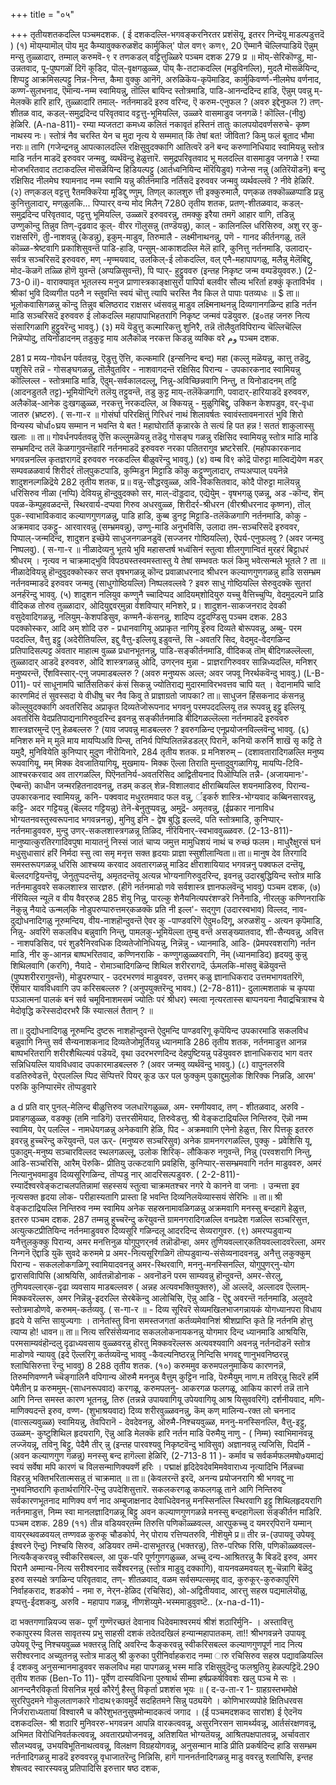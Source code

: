 +++
title = "०५"

+++
तृतीयशतकदल्लि पञ्चमदशक. 
( ई दशकदल्लि-भगवङ्करनिरतर प्रशंसॆयू, इतरर निन्दॆयू 
माडल्पडुत्तदॆ ) 
(१) मॊय्‌म्यामॊल् पॊय मुद 
कैम्यावुक्करुळशॆद कार्मुकिल्‌' पोल 
वण९ कण९, 
20 
ऎम्मानै चॆल्लिप्पाडियॆ ऎन्नुम् मन्सु 
तुळ्ळादार्, 
तम्माल् करुमवॆ-९ र तणकडल् 
वट्टित्तुळ्ळिरे 
पञ्चम दशक 
279 
प्र ॥ मॊय्-सेरिकॊण्डु, मा-उन्नतवाद, पू-पुष्पगळॊं दिगॆ कूडिद, पॊल्-वृक्षगळुळ्ळ, पॊय्‌ कै-तटाकदल्लि (मडुविनल्लि), मुदलै मॊसळॆयिन्द, 
शिप्पट्टु आक्रमिसल्पट्टु निन्न-निन्त, कैमा वुक्कु आनॆगॆ, अरुळिकॆय-कृपॆमाडिद, कार्मुकिवर्ण्ण-नीलमेघ वर्णनाद, कण्ण-सुलभनाद, ऎमान्य-नम्म स्वामियन्नु, तॊल्लि बायिन्द स्तोत्रमाडि, पाडि-आनन्ददिन्द हाडि, ऎन्नुम् पवन्नु म्- मेलक्कॆ हारि हारि, तुळ्ळादारि तमाल्- नर्तनमाडदॆ इरुव वरिन्द, ऎ करुम-एनुफल ? (अवरु इद्देनुफल ?) तण्-शीतळ वाद, कडल्-समुद्रदिन्द परिवृतवाद वट्टत्तु-भूमियल्लि, उळ्ळरे वासमाडुव जनगळॆ ! कॊल्लि-(नीवु) हेळिरि. 
(A-na-811)- 
रम्या म्यजतटा कमध्य कलितं नकावृतं हस्तिनं तातुः कालपयोदवर्णसरुचे- कृष्ण 
नाथस्य नः। स्तोत्रं नैव चरस्ति येन च मुदा नृत्य ये सम्ममात् किं तेषां बत! जीविता? किमु फलं बूताद भौमा नराः॥ 
तागि (गजेन्द्रनन्नु आपत्कालदल्लि रक्षिसुवुदक्कागि आतित्वरॆ डनॆ बन्द करुणानिधियाद स्वामियन्नु स्तोत्र माडि नर्तन माडदॆ इरुववर जन्मवु, व्यर्थवॆन्दु हेळुत्तारॆ. समुद्रपरिवृतवाद भू मलदल्लि वासमाडुव जनगळे ! रम्या मोजभरितवाद तटाकदल्लि मॊसळॆयिन्द हिडियल्पट्टु (आर्तध्वनियिन्द मॊरॆयिडुव) गजेन्स नन्नु (अतिरॆयॊडनॆ) बन्दु रक्षिसिद नीलमेघ श्यामनाद नम्म स्वामि यन्नु कीर्तनमाडि नर्तिसदॆ इरुववर जन्मवु व्यर्थवल्लवॆ ? नीवे 
हेळिरि. 
(२) तण्‌कडल् वट्टत्तु रैतमक्किरॆया 
मूडिद्दु ण्णुम्, तिण्‌ल्‌ कालशुरु त्ती इक्कुरुमालै, पण्‌कळ तक्कॊळ्ळप्पाडि प्रन्नु कुनित्तुलादार्, मण्‌ळुलकि... पिप्पारर् वन्य मोद मिलैन् 
7280 
तृतीय शतक, 
प्रतण्-शीतळवाद, कडल्-समुद्रदिन्द परिवृतवाद, पट्टत्तु भूमियल्लि, उळ्ळारॆ इरुववरन्नु, तमक्कु इरैया तमगॆ आहार वागि, तडिन्नु उण्णुकॊन्दु तिन्नुव तिण्-दृढवाद कूल्- वीरर गॊलुसन्नु (तण्डॆयन्नु), काल् - कालिनल्लि धरिसिरुव, अशु रर् कु-राक्षसरिगॆ, तीु-नाशवन्नु (केडन्नु), इकुम्-माडुव, तिरुमालै - लक्ष्मीनाथनन्नु, पणॆ - गानद कीर्तनगळु, तलॆ कॊळ्ळ-श्रेष्टवागि प्रकाशिसुवन्तॆ पाडि-हाडि, पन्सुम्-आकाशदल्लि मेलॆ हारि, कुनित्तु नर्तनमाडि, उलादार्-सर्वत्र सञ्चरिसदॆ इरुववरु, मण् -मृण्मयवाद, उलकिल्-ई लोकदल्लि, वल् एनै-महापापगळु, मलैन्नु मेलॆबिद्दु, मोद-कॆळगॆ तळ्ळि हॊणॆ युवन्तॆ (अप्पळिसुवन्तॆ), पि प्पार्- हुट्टुववरु (इन्तह निकृष्ट जन्म वम्पडॆयुववरु.) 
(2-73-0 il)- 
वाराक्यावृत भूतलस्य मनुज प्राणास्त्रकाङ्क्षासुर्रा पापिर्पा बलवीर सौल्य भरिर्ता हक्कुं कृताविर्भव । श्रीकां भुवि दिव्यगीत पठनै न स्तुवन्ति स्वयं चॊत्तु त्यापि चरस्ति नैव किल ते पापाः पतव्यधः ॥ 
$ 
ता॥ भूलोकवासिगळन्नु कॊन्दु तिन्नुव बलिष्ठराद राक्षसर ध्वंसवन्नु माडुव लक्ष्मिनाथनन्नु दिव्यगानगळिन्द हाडि नर्तन माडि सञ्चरिसदॆ इरुववरु ई लोकदल्लि महापापाभिहतरागि निकृष्ट जन्मवं पडॆयुवरु. (इ०तह जनरु नित्य संसारिगळागि हुट्टुवरॆन्दु भाववु.) 
(३) मयॆ यॆडुत्तु कल्मारिकत्तु शुनिरै, तन्नॆ तॊलैवुतवि‌पिरान्य चॆल्लिचॆल्लि निन्नॆप्पोदु, 
तयिनोडादनम्‌ 
तडुकुट्ट माय 
अलैकॊळ् नरकत्त किडन्नु व्यक्कि वरे 
وم 
पञ्चम दशक. 

281 
प्र मय्य-गोवर्धन पर्वतवन्नु, ऎडुत्तु ऎत्ति, कल्कमारि (इन्सनिन्द बन्द) महा (कल्लु मळॆयन्नु, कात्तु तडॆदु, पशुसिरॆ तन्नॆ - गोसङ्घगळन्नु, तॊलैवुतविर - नाशवागदन्तॆ रक्षिसिद पिरान्य - उपकारकनाद स्वामियन्नु कॊल्लिल्ल - स्तोत्रमाडि माडि, ऎदुम्-सर्वकालदल्लू, निन्नु-अविच्छिन्नवागि निन्तु, त 
यिनोडादनम् तट्टि (आदनडुतलै तट्ट)-भूमियॊन्दिगॆ तलॆयु तट्टुवन्तॆ, तडु कुट्ट माय्-तलॆकॆळगागि, पवादार्-हारियाडदॆ इरुववरु, अलैकॊळ्-आनेक दुःखगळुळ्ळ, नरकत्तु नरकदल्लि, अ क्कियन्नु - मुळुगिबिद्दु, उक्किन केशपडुव, वर्‌-वृधा जातरु (भ्रष्टरु). 
( स-गा-र ॥ 
गोसंर्घा परिरक्षितुं गिरिधरं नाथं शिलावर्षतः स्वावंस्तावमनारतं भुवि शिरो विन्यस्य चोर्धा०घ्रय सम्मान न भवन्ति ये बत ! महाघोरार्ति कृन्नारके ते सत्यं हि पत हन्न ! सततं 
शाकुलास्सु खलाः ॥ 
ता॥ गोवर्धनपर्वतवन्नु ऎत्ति कल्लुमळॆयन्नु तडॆदु गोसङ्घ गळन्नु रक्षिसिद स्वामियन्नु स्तोत्र माडि माडि सम्भ्रमदिन्द तलॆ कॆळगागुवन्तॆहारि नर्तनमाडदॆ इरुववरु नरका पतितरागुव भ्रष्टरेसरि. (महोपकारकनाद भगवन्ननल्लि कृतज्ञरागदॆ इरुववरु नरकदल्लि बीळुवरॆन्दु भाववु.) 
(४) वम्ब वि९ कोद्रॆ पॊरुट्टा माल्विद्यॆयेण 
मडर्‌ 
सम्पवळळवार्य शिरीदर्र तॊल्‌पुकटपाडि, कुम्मिडुन मिट्टाडि कॊकु कट्टुण्णुलादार्, तप्पअप्पाल् पयनॆन्ने शादुशनल्गळिद्रॆये 
282 
तृतीय शतक, 
प्र॥ वन्नु-सौद्धरवुळ्ळ, अवि-विकसितवाद, कोदै पॊरुट्टा मालॆयन्नु धरिसिरुव नीळा (नप्पि) देवियन्नु हॊन्दुवुदक्को सर, माल्-दॊड्डदाद, एद्यॆयेुम् - वृषभगळु एळन्नू, अड ‌-कॊन्द, शॆम्‌ पवळ-कॆम्पुहवळदन्तॆ, स्थिरवार्य-दप्पवा गिरुव अधरवुळ्ळ, शिरीदर्र-श्रीधरन (वीरश्रीधरनाद कृष्णन), तॊल् पुक-स्वाभाविकवाद कल्याणगुणगळन्नु, पाडि हाडि, कुब्ब डुनट्ट मिट्टाडि-तलॆकॆळगागि नर्तनमाडि, कोकु - अक्रमवाद उकट्टु- आरवारवन्नु (सम्भ्रमवन्नु), उण्णु-माडि अनुभविसि, उलादा‌ तम-सञ्चरिसदॆ इरुववर, पिप्पाल्-जन्मदिन्द, शादुशन इच्छॆये साधुजनगळनडुवॆ (सज्जनर गोष्ठियल्लि), ऎपर्य-एनुफलवु ? (अवर जन्मवु निष्पलवु). 
( स-गा-र ॥ 
नीळादेव्यनु भूतये भुवि महासप्तर्ष भध्वंसिनं 
स्तुत्वा शीलगुणान्वितं मुरहरं बिट्टाधरं श्रीधरम् । नृत्यव न चाक्रमाद्भुवि विपठ्यस्तस्वमस्तास्तु ये तेषां सम्भवतः फलं किमु भवेत्सन्मले भूतले ? 
ता ॥ नीळादेवियन्नु हॊन्दुवुदक्कोस्कर सप्त वृषभगळन्नू कॊन्द प्रवाळाधरनाद श्रीधरन कल्याणगुणगळन्नु हाडि ससम्भ्रम नर्तनवम्माडदॆ इरुववर जन्मवु (साधुगोष्ठियल्लि) निष्पलवल्लवे ? इवरु साधु गोष्ठियल्लि सेरुवुदक्कॆ सुतरां अनर्हरॆन्दु भाववु. 
(५) शादुशन नलियुव कण्णुनै च्चादिप्पद 
आदियम्‌शोदियुरु यच्चु वैत्तिच्चुप्पि, वेदमुदल्पनॆ प्राडि वीदिकळ तोरुव 
तुळ्ळादार, 
ओदियु‌द्दवर्‌मुन्ना र्वशविप्पार् मनिशरे, 
प्र। शादुशन-साकजनराद देवकी वसुदेवादिगळन्नु, नलियुम्-केशपडिसुव, कण्मनै-कंसनन्नु, शादिप्प दट्टुदण्डिसु 
पञ्चम दशक. 
283 
पदक्कोस्कर, आदि अम् शोदि उरु - प्रधानवागियू अप्राकृत नागियू इरुव दिव्यते बोरूपवन्नु, अब्बु- परम पददल्लि, वैत्तु इट्टु (अदेरीतियल्लि, इद्दु वैत्तु-इल्लियू इडुवन्तॆ, सि -अवतरि सिद, वेदमुद-वेदगळिन्द प्रतिपादिसल्पट्ट अवतार माहात्म वुळ्ळ प्रधानभूतनन्नु, पाडि-सङ्कीर्तनमाडि, वीदिकळ् 
तॊम् बीदिगळल्लॆल्ला, तुळ्ळादार् आडदॆ इरुववरु, ओदि शास्त्रगळन्नु ओदि, उणर्‌नव‌ मुन्ना - प्राज्ञरागिरुववर सान्निध्यदल्लि, मनिशर् मनुष्यरन्तॆ, र्ऎशविस्सार्-एनु जपमाडबल्लरु ? (अवरु मनुष्यरू अल्ल; अवर जपवू निरर्थकवॆन्दु भाववु.) 
(L-B-011)- 
परं 
साधूनामपि चार्तिसतिकरं कंसं सिकन्नु ज्योतिराद्य मुदारमाविरभवत्तव चापि यत् । वेदानामपि चादि कारणमिदं तं सुवस्सदा 
ये वीधीषु चर नैव किवु ते प्राज्ञाग्रतो जापका? 
ता॥ साधुजन हिंसकनाद कंसनन्नु कॊल्लुवुदक्कागि अवतरिसिद अप्राकृत दिव्यतेजोरूपनाद भगवनु परमपददल्लियू तन्न रूपवन्नु इट्टु इल्लियू अवतरिसि वेदप्रतिपाद्यनागिरुवुदरिन्द इवनन्नु सङ्कीर्तनमाडि बीदिगळल्लॆल्ला नर्तनमाडदॆ इरुववरु शास्त्रज्ञरमुन्दॆ एनु हेळबल्लरु ? (याव जपवन्नु माडबल्लरु ? इवरुगळिन्द एनूप्रयोजनविल्लवॆन्दु भाववु. 
(६) मनिशरु मनॆ म् मुलॆ माय 
मायप्पिअवि पिन्स्, 
तनिर्य पिप्पिलितन्नॆडडल्‌र्‌ पिरानॆ, कनियॊ करुर्नि शाखॆ सृ कट्टि ते 
यमुदै, 
मुनिवियेति कुनिप्पार् मुदुण 
नीरॊयिनारे, 
284 
तृतीय शतक. 
प्र मनिशरुम् – (दशावतारादिगळल्लि मनुष्य रूपवागियू, मम् मिक्क देवजातियागियू, मुखमाय- मिक्क ऎल्ला तिराति मुन्तादुवुगळागियू, मायप्पि-टिवि-आश्चरकरवाद अव तारगळल्लि, पिऎनतनिर्य-अवतरिसिद आद्वितीयनाद पिऒप्पिलि तन्नै- (अजायमानः'-ऎम्बन्तॆ) काधीन जन्मरहितनादवनन्नु, तडम् कडल् शे‌न्न-विशालवाद क्षीराब्बियल्लि शयनमाडिरुव, पिरान्य- उपकारकनाद स्वामियन्नु, कनि- पक्ववाद मधुरतमवाद फल वन्नु, र्इकर्रु शास्त्रि-भोग्यवाद कब्बिनसारवन्नु, कट्टि- अदर गट्टियन्नु (बॆल्लद गट्टियन्नु) तेनॆ-बेनुतुप्पवन्नु, अमुद्रॆ- अमृतवन्नु, (ईप्रकार नानाविध भोग्यतनवस्तुस्वरूपनाद भगवन्ननन्नु), मुनिवु इनि - द्वेष बुद्धि इल्लदॆ, पति स्तोत्रमाडि, कुनिप्पार्-नर्तनमाडुववरु, मुन्दु उणर्-सकलशास्त्रगळन्नू तिळिद, नीरॆयिनार्-स्वभाववुळ्ळवरु. 
(2-13-811)- 
मानुष्यात्कुरतिरगादिवपुषा मायातनुं निस्सं जातं चाप्य जमुत्त मामुधिशयं नाथं च रुच्छं फलम। माधुरैक्षुरसं घनं मधुसुधासारं हरिं निर्मदा स्सु त्वा समृ मनृत्त सक्त हृदयाः प्राज्ञा स्सुशीलान्विता॥ 
ता॥ मानुष देव तिरगादि समस्तरूपगळन्नू धरिसि आश्चय्य करवाद अवतारगळन्नु माडिद क्षीराशायियाद भगवन्ननु पक्वफल दन्तॆयू, बॆल्लदगट्टियन्तॆयू, जेनुतुप्पदन्तॆयू, अमृतदन्तॆयू अत्यन्न भोग्यनागिरुवुदरिन्द, इवनन्नु उदारबुद्धियिन्द स्तोत्र माडि नर्तनमाडुववरे सकलशास्त्र सारज्ञरु. (हीगॆ नर्तनमाडो 
णवे सर्वशास्त्र ज्ञानफलवॆन्दु भाववु) 
पञ्चम दशक, 
(७) नीरॆयिल्ल न्यूलॆ व‌ वीय वैवर्‌रुळ्‌ 
285 
शॆयु निन्नु, पारल्कु शेनैयनित्यपरंशण्डरॆ निनैनाडि, नीरल्‌कु कण्णिनराकि नॆकुन्नु नैयादे ऊन्मल्‌कि नोडुपरुप्पारुत्तमर्‌कळक्कॆ 
प्रति नी इल्ल'- सद्गुण (उदारस्वभाव) विल्लद, नाव‌- दुद्योधनादिगळु नूरुमन्दिय, वीय-नाशहॊन्दुवन्तॆ ऐवर कु -पाण्डवरिगॆ ऐदुम०दिगू, अरुळशॆयु - अत्यन कृपॆमाडि, निन्नु- अवरिगॆ सकलविध बन्नुवागि निन्तु, पा‌मलकु-भूमियॆल्ला तुम्बु वन्तॆ असङ्ख्यातवाद, शी-सैन्यवन्नु, अवित्त - नाशपडिसिद, परं शुडरैनिरवधिक दिव्यतेजोनिधियन्नु, निन्नॆन्नु - ध्यानमाडि, आडि- (प्रेमपरवशरागि) नर्तन माडि, नीर कु-आनन्न बाष्पभरितवाद, कण्णिनराकि - कण्णुगळुळ्ळवरागि, नॆम् (ध्यानमाडिद) हृदयवु कुन्नु शिथिलवागि (करगि), नैयादे - रोमाञ्चादिगळिन्द शिथिल शरीररागदॆ, र्ऊमलकि-मांसवु बॆळॆयुवन्तॆ (पुष्पशरीररागुवन्तॆ), मोडुपरुप्पार् - उदरभरणवं माडुववरु, उत्तमर् कळु ज्ञानाधिकराद उत्तमभागवतरिगॆ, र्ऎशॆयार यावविधवागि उप करिसबल्लरु ? (अनुपयुक्तरॆन्दु भावव.) 
(2-78-811)- 
दुलात्मशताकं च कृपया पञ्ञात्मनां पालकं बनं सर्व चमूविनाशमसमं ज्योतिः परं श्रीधर) स्मत्वा नृत्यरतास्स बाप्पनयना नैवाद्र्रचित्राश्च ये मेदोवृद्धि करॆस्सदोदरभरै किं स्यात्सलं तैतान् ? ॥ 

ता॥ दुद्योधनादिगळु नूरुमन्दि दुष्टरू नाशहॊन्दुवन्तॆ ऐदुमन्दि पाण्डवरिगू कृपॆयिन्द उपकारमाडि सकलविध बन्नुवागि निन्तु सर्व सैन्यनाशकनाद दिव्यतेजोमूर्तियन्नु ध्यानमाडि 
286 
तृतीय शतक, 
नर्तनमाडुत्त आनन्न बाष्पभरितरागि शरीरशैथिल्यवं पडॆयदॆ, वृथा उदरभरणदिन्द देहपुष्टियन्नु पडॆयुववरु ज्ञानाधिकराद भाग वतर सन्निधियल्लि यावविधवाद उपकारमाडबल्लरु ? (अवर जन्मवु व्यर्थवॆन्दु भाववु.) 
(८) वा‌पुनलरुवि वडतिरुवेडत्तॆ, 
पेर्‌पलल्लि प्पिद सॆप्पित्तरॆ पियर् कूड ऊर पल फुक्कुम् पुकाद्दुमुलोक‌ शिरिक्क निन्नडि, आरम' परुकि कुनिप्पारमॆर‌ तॊप्पडुवारे 

a 
d 
प्रति वार् पुनल्-मेलिन्द बीळुत्तिरुव जलधारॆगळुळ्ळ, अम- रमणीयवाद, तण् - शीतळवाद, अरुवि - प्रवाहगळुळ्ळ, वडक्कु (तमि नाडिगॆ) उत्तरसीमॆयाद, तिरुवेडत्तु. श्री वेङ्कटाद्रियल्लि निन्तिरुव, ऎन्नॊ नम्म स्वामिय, पेर् पलल्लि - नामधेयगळन्नु अनेकवागि हेळि, पिद - अक्रमवागि एनेनो हेळुत्त, सिर पित्तकू इतररु इवरन्नु हुच्चरॆन्दु करॆयुवन्तॆ, पल ऊर्- (मनुष्यरु सञ्चरिसुव) अनेक ग्रामनगरगळल्लि, पुक्कु - प्रवेशिसि यू, पुकादुम्-मनुष्य सञ्चारविल्लद स्थलगळल्लू, उलोक‌ शिरिक्- लौकिकरु नगुवन्तॆ, निन्नु (परवशरागि निन्तु, आडि-सञ्चरिसि, आरैम् पॆरुकि- प्रीतियु उत्कटवागि प्रवहिसि, कुनिप्पार्-ससम्भ्रमवागि नर्तन माडुववरु, अमरं नित्यानुभवमाडुव दिव्यसूरिगळिन्द, तॊप्पडु नार् आदरिसल्पडुवरु. 
( 2-2-811)- 
रम्यार्दॆश्वरवेङ्कटाचलपतिन्नामां सहस्सयं स्तुत्वा चाक्रमतश्चर नगरे ये कानने वा जनाः । उन्मत्ता इव नृत्यसक्त हृदया लोक- परीहास्यतागि प्रास्ता हि भवन्ति दिव्यनिलयॆव्यास्सयं सेरिभिः ॥ 
ता॥ श्री वेङ्कटाद्रियल्लि निन्तिरुव नम्म स्वामिय अनेक सहस्रनामावळिगळन्नु अक्रमवागि मनस्सु बन्दहागॆ हेळुत्त, इतररु 
पञ्चम दशक. 
287 
तम्मन्नु हुच्चरॆन्दु करॆयुवन्तॆ ग्रामनगरादिगळल्लि वनप्रदेश गळल्लि सञ्चरिसुत्त, अत्युत्कटप्रीतियिन्द नर्तनमाडुववरु दिव्यसूरि गळिन्दलू आदरदिन्द सेव्यरागुवरु. 
(९) अमरप्पडुवान्य यनैत्तुलकुक्कु 
पिरान्य, 
अमर मनत्तिनुळ योगुपुणर्‌नर्व तन्नॊडॊन्हा, अमर तुणियवल्लार्‌कतियवल्लादवरॆल्ला, अमर निन्गनॆ ऎद्दाडि युकॆ सुवदे करुममे 
प्र अमर‌-नित्यसूरिगळिगॆ तॊप्पडुवान्य-संसेव्यनादवनन्नु, अनैत्तु लकुक्कुम् पिरान्य - सकललोकगळिगू स्वामियादवनन्नु अमर-स्थिरवागि, मननु-मनस्सिनल्लि, योगुपुणर्‌नु-योग द्वारासविापिसि (आश्रयिसि, आर्वतन्नॊडोनाक - अवनॊडनॆ परम साम्यवन्नु हॊन्दुवन्तॆ, अमर-सेरलु, तुणियवल्लार्‌क-दृढा व्यवसाय माडबल्लवरु ( अन्नह अत्यवभक्तियुक्तरु), ऒ अल्लदॆ, अल्लादव‌ ऎल्लाम्-मिक्कवरॆल्लरू, अमर निन्नॆन्नु-इदरल्लि सेरबेकॆन्दु आलोचिसि, ऎन्नु आडि - ऎद्दु अवरन्तॆ नर्तनमाडि, अलुवदे स्तोत्रमाडोणवे, करुमम्-कर्तव्यवु. 
( 
स-गा-र ॥ - 
दिव्य सूरिवरॆ सेव्यमखिलभाजगन्नायकं 
योगध्यानपरा विधाय हृदये ये सन्ति सायुज्यगाः । तानेतांस्तु विना समस्तजगतां कर्तव्यमेवानिशं श्रीशप्राप्ति कृते हि नर्तनमि होत्तु त्याप्य हो! धावन॥ 
ता॥ नित्य सरिसंसेव्यनाद सकललोकनायकनन्नु योगमार दिन्द ध्यानमाडि आश्रयिसि, परमसाम्यवंहॊन्दलु दृढाध्यवसाय वुळ्ळवरन्नु हॊरतु मिक्कवरॆल्लरू अत्यवश्यवागि अवनन्नु नर्तनदॊडनॆ स्तोत्र माडोणवे न्यायवु (इदे ऎल्लरिगू कर्तव्यवॆन्दु भाववु -कैवल्यनिष्ठरन्नु निन्दिसि भगवद्दु णानुभवनिष्ठरन्नु श्लाघिसिरुत्ता रॆन्दु भाववु) 
8 
288 
तृतीय शतक. 
(१०) करुममुव करुमपलनुमाकिय कारणनन्नॆ, तिरुमणिवण्णनै च्चॆङ्गालिनै वपिगान्य ऒरुमै मननुळ् वैत्तुम् कुट्टिन नाडि, पॆरुमैयुम् नाण.म तविर्‌न्नु सिदरॆ हर्मि 
पेमैती‌न् 
प्र करुममुम्-(साधनरूपवाद) करगळू, करुमपलनु- आकरगळ फलगळू, आकिय कारर्ण तन्नॆ ताने आगि निन्त समस्त कारण भूतनन्नु, तिरु (तन्नन्ने उपायवागियू उपेयवागियू आश्र यिसुववरिगॆ) दर्शनीयवाद, मणि-माणिक्यदन्तॆ इरुव, वण्ण- (शुभाश्रयवाद) दिव्य शरीरवुळ्ळवनन्नु, कॆम् कण् मालिन्य-रक्त लो चननाद (वात्सल्यवुळ्ळ) स्वामियन्नु, तेवपिरानॆ - देवदेवनन्नु, ऒरुमै-निश्चयवुळ्ळ, मननु-मनस्सिनल्लि, वैत्तु-इट्टु, उळ्ळम्- कुष्टुशिथिल हृदयरागि, ऎन्नु आडि मेलक्कॆ हारि नर्तन माडि पॆरुमैयु नाणु - ( निम्म) स्वाभिमानवन्नू लज्जॆयन्नू, तवि‌नु बिट्टु, पेदैमै तीर् न्नु (इन्तह पारवश्यवु निकृष्टवॆन्दु भाविसुव) अज्ञानवन्नु त्यजिसि, पिदर्मि - (अवन कल्याणगुण गळन्नु) मनस्सु बन्द हागॆल्ला हेळिरि, 
(2-713-8 11 )- 
कर्माव च सर्वकर्मफलमषो७यमाद्यं स्वयं सर्वेषा मपि कारणं च विलसन्माणिक्यवर्णॆ हरिः । पद्माक्षं हृदिदेवदेवमिमवेवाराध्य नृत्यादिभि र्निल्रच्चा विहरन्नु भक्तिभरितात्मसन्नु तं चाक्रमात् ॥ 
ता॥ (केवलरन्तॆ इरदॆ, अनन्य प्रयोजनरागि श्री भगवद्दु ना नुभवनिष्ठरागि कृतार्थरागिरि-ऎन्दु उपदेशिसुत्तारॆ. सकलकरगळू कफलगळू ताने आगि निन्तिरुव सर्वकारणभूतनाद माणिक्य वर्ण नाद अम्बुजाक्षनाद देवाधिदेवनन्नु मनस्सिनल्लि स्थिरवागि इट्टु शिथिलहृदयरागि नर्तनमाडुत्त, निम्म स्वा मानलज्ञादिगळन्नू बिट्टु अवन कल्याणगुणगळन्ने मनस्सु बन्दहागॆल्ला सङ्कीर्तन 
माडिरि. 
पञ्चम दशक. 
289 
(११) ती‌न्न वडियवर्‌तम्म तिरुत्ति पणिकॊळ्ळवल्ल, 
आर्‌पुकच्चु द यमरर्‌पिरानॆ यम्मान् 
वायर्‌स्थवळवयल्‌ 
तण्णवळ कुरुकू‌ 
चौडकोर्प, 
नेर्‌ पोराय रत्तिप्पतरुवि, नीशॆयुमे 
प्र॥ तीर न्न-(उपायवू उपेयवू ईश्वरने ऎन्दु) निश्चयि सिरुव, अडियवर तम्मॆ-दासभूतरन्नु (भक्तरन्नु), तिरु-परिष्क रिसि, पणिकॊळ्ळवल्ल-नित्यकैङ्करवन्नु स्वीकरिसबल्ल, आ‌ पुक-परि पूर्णगुणगळुळ्ळ, अच्चु दन्य-आश्रितरन्नु कै बिडदॆ इरुव, अमर‌ पिरानै अम्मान्य-नित्य सरीश्वरनाद सर्वेश्वरनन्नु (स्तोत्र माडुवु दक्कागि), वायनवळमवयल् शू-चॆन्नागि बॆळॆदु इरुव सस्यक्षे त्रगळिन्द परिवृतवाद, तण्- शीतळवाद, वळम सर्वसम्पत्समृद्द वाद, कुरुकूर्-कुरुकापुरिगॆ निर्वाहकराद, शडकोर्प - नमा रु, नेर्‌न-हेळिद (रचिसिद), ओ‌-अद्वितीयवाद, आरत्तु सहस्र पद्यमालॆयॊळु, इप्पत्तु-ईदशकवु, अरुवि - महापाप गळन्नू, नीणशॆय्युमे-भस्ममाडुवुवष्टॆ.. 
(x-na-d-11)- 

दा भक्तगणान्नियज्य सक- पूर्णं गुण्णॆरच्छतं देवानाव धिदेवमाश्वरमयं श्रीशं शठारिर्मुनि- । अस्तावित्तु रुकापुरस्य विलस सावृतस्य प्रभु साहसी दशकं तदेतदखिलं हन्यान्महापातकम्. 
ता!! श्रीभगवन्नने उपायवू उपेयवू ऎन्दु निश्चयवुळ्ळ भक्तरन्नु तिद्दि अवरिन्द कैङ्करवन्नु स्वीकरिसबल्ल कल्याणगुणपूर्ण नाद नित्य सरीश्वरनाद अच्युतनन्नु स्तोत्र माडलु श्री कुरुका पुरीनिर्वाहकराद नम्मा ारु रचिसिरुव सहस्र पद्यावळियल्लि ई दशकवु अनुसन्मानमाडुववर सकलविध महा पापगळन्नू भस्म माडि रक्षिसुवुदॆन्दु फलश्रुतियु हेळल्पट्टिदॆ.290 
तृतीय शतक 
(Ben-To 11)- 
पूर्वेण दास्यविधिना पुरुषार्थ सीम्मा हर्षप्रकर्षविवशः खलु पञ्च मे सः । आनन्दनैरविकृर्ता विसनिन्न मूर्ख 
कौरेर्गु हैस्तु विकृर्ता प्रशशंस भूयः ॥ 
( द-उ-ता-र 1- 
ग्राहग्रस्तभमोक्षे सुररिपुदमने गोकुलताणकारे गोदाथ९कावमुर्दे सदहितमने सिन्नु पठ्ययॆगे । कोणिभारव्यपोहे क्षितिधरवस निर्जराराध्यतायां विश्वारमै च कौरेशुभतनुसुषमोन्मादकत्वं जगाद । 
(ई पञ्चमदशकद सारांश) 
ई ऐदनॆय दशकदल्लि- श्री शठारि मुनिवररु-भगवन्नन आपन्नि वारकत्ववन्नू, असुरनिरसन सामर्थ्यवन्नू, आर्तसंरक्षणवन्नू, अभिमत विरोधिनिवर्तकत्ववन्नू, अवतारप्रयोजनवन्नू, अतिशयित भोग्यतॆयन्नू, आश्रितपक्षपातवन्नू, अर्चावतार सौलभ्यवन्नू, उभयविभूतिनाथत्ववन्नू, विलक्षण विग्रहयोगवन्नू, अनुसन्मान माडि प्रीति प्रकर्षदिन्द हाडि ससम्भ्रम नर्तनादिगळन्नु माडदॆ इरुववरन्नु वृधाजातरॆन्दु निन्निसि, हागॆ गाननर्तनादिगळन्नु माडु ववरन्नु श्लाघिसि, इन्तह शेषत्वद स्वारस्यवन्नु प्रतिपादिसि इरुत्तार 
षष्ठ दशक, 
